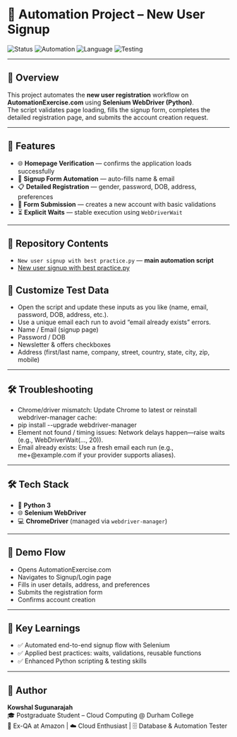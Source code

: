 # 🤖 Automation Project – New User Signup

![Status](https://img.shields.io/badge/Project-Completed-brightgreen)
![Automation](https://img.shields.io/badge/Tool-Selenium-blue)
![Language](https://img.shields.io/badge/Language-Python-yellow)
![Testing](https://img.shields.io/badge/Type-UI%20Automation-red)

---

## 📌 Overview
This project automates the **new user registration** workflow on **AutomationExercise.com** using **Selenium WebDriver (Python)**.  
The script validates page loading, fills the signup form, completes the detailed registration page, and submits the account creation request.

---

## 🚀 Features
- 🌐 **Homepage Verification** — confirms the application loads successfully  
- 📝 **Signup Form Automation** — auto-fills name & email  
- 📋 **Detailed Registration** — gender, password, DOB, address, preferences  
- 🔐 **Form Submission** — creates a new account with basic validations  
- ⏳ **Explicit Waits** — stable execution using `WebDriverWait`

---

## 📂 Repository Contents
- `New user signup with best practice.py` — **main automation script**
- [New user signup with best practice.py](https://github.com/kowshal97/Automation-Project-New-User-Signup/raw/main/New%20user%20signup%20with%20best%20practice.py)


## 🔧 Customize Test Data

- Open the script and update these inputs as you like (name, email, password, DOB, address, etc.).
- Use a unique email each run to avoid “email already exists” errors.
- Name / Email (signup page)
- Password / DOB
- Newsletter & offers checkboxes
- Address (first/last name, company, street, country, state, city, zip, mobile)

---

## 🛠 Troubleshooting

- Chrome/driver mismatch: Update Chrome to latest or reinstall webdriver-manager cache:
- pip install --upgrade webdriver-manager
- Element not found / timing issues: Network delays happen—raise waits (e.g., WebDriverWait(..., 20)).
- Email already exists: Use a fresh email each run (e.g., me+<timestamp>@example.com if your provider supports aliases).

---

## 🛠️ Tech Stack
- 🐍 **Python 3**
- 🌐 **Selenium WebDriver**
- 💻 **ChromeDriver** (managed via `webdriver-manager`)

---

## 📸 Demo Flow

- Opens AutomationExercise.com
- Navigates to Signup/Login page
- Fills in user details, address, and preferences
- Submits the registration form
- Confirms account creation

---

## 🎯 Key Learnings

- ✅ Automated end-to-end signup flow with Selenium
- ✅ Applied best practices: waits, validations, reusable functions
- ✅ Enhanced Python scripting & testing skills

---

## 👤 Author  
**Kowshal Sugunarajah**  
🎓 Postgraduate Student – Cloud Computing @ Durham College  
💼 Ex-QA at Amazon | ☁️ Cloud Enthusiast | 🗄️ Database & Automation Tester  











